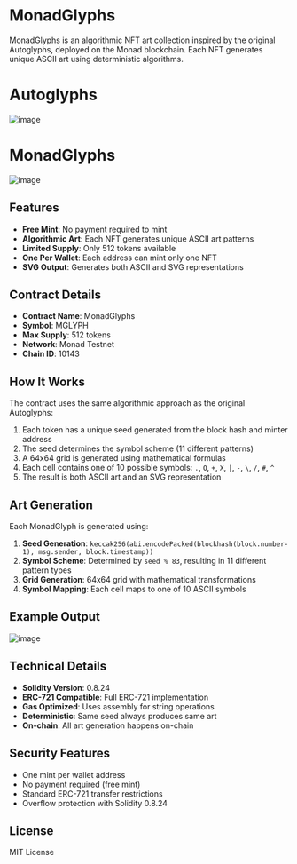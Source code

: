 # MonadGlyphs

MonadGlyphs is an algorithmic NFT art collection inspired by the original Autoglyphs, deployed on the Monad blockchain. Each NFT generates unique ASCII art using deterministic algorithms.




# Autoglyphs


![image](https://github.com/user-attachments/assets/56166cfe-2ec0-443d-9ef6-93ef26e1ab27)


# MonadGlyphs

![image](https://github.com/user-attachments/assets/6f93d45c-c822-4842-9a57-cdcc27d17e6a)

## Features

- **Free Mint**: No payment required to mint
- **Algorithmic Art**: Each NFT generates unique ASCII art patterns
- **Limited Supply**: Only 512 tokens available
- **One Per Wallet**: Each address can mint only one NFT
- **SVG Output**: Generates both ASCII and SVG representations

## Contract Details

- **Contract Name**: MonadGlyphs
- **Symbol**: MGLYPH
- **Max Supply**: 512 tokens
- **Network**: Monad Testnet
- **Chain ID**: 10143

## How It Works

The contract uses the same algorithmic approach as the original Autoglyphs:

1. Each token has a unique seed generated from the block hash and minter address
2. The seed determines the symbol scheme (11 different patterns)
3. A 64x64 grid is generated using mathematical formulas
4. Each cell contains one of 10 possible symbols: `.`, `O`, `+`, `X`, `|`, `-`, `\`, `/`, `#`, `^`
5. The result is both ASCII art and an SVG representation

## Art Generation

Each MonadGlyph is generated using:

1. **Seed Generation**: `keccak256(abi.encodePacked(blockhash(block.number-1), msg.sender, block.timestamp))`
2. **Symbol Scheme**: Determined by `seed % 83`, resulting in 11 different pattern types
3. **Grid Generation**: 64x64 grid with mathematical transformations
4. **Symbol Mapping**: Each cell maps to one of 10 ASCII symbols

## Example Output

![image](https://github.com/user-attachments/assets/0b77cb8a-f8f1-4e3f-ab76-2fbca1a97f0e)

## Technical Details

- **Solidity Version**: 0.8.24
- **ERC-721 Compatible**: Full ERC-721 implementation
- **Gas Optimized**: Uses assembly for string operations
- **Deterministic**: Same seed always produces same art
- **On-chain**: All art generation happens on-chain

## Security Features

- One mint per wallet address
- No payment required (free mint)
- Standard ERC-721 transfer restrictions
- Overflow protection with Solidity 0.8.24

## License

MIT License
